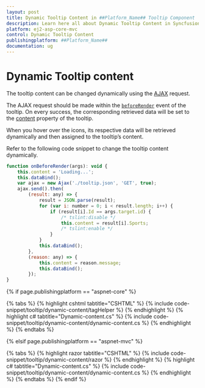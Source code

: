 ```yaml
---
layout: post
title: Dynamic Tooltip Content in ##Platform_Name## Tooltip Component
description: Learn here all about Dynamic Tooltip Content in Syncfusion ##Platform_Name## Tooltip component of Syncfusion Essential JS 2 and more.
platform: ej2-asp-core-mvc
control: Dynamic Tooltip Content
publishingplatform: ##Platform_Name##
documentation: ug
---
```


# Dynamic Tooltip content

The tooltip content can be changed dynamically using the [AJAX](https://ej2.syncfusion.com/documentation/base/api-ajax.html?lang=typescript) request.

The AJAX request should be made within the [`beforeRender`](https://ej2.syncfusion.com/documentation/tooltip/api-tooltip.html?lang=typescript#beforerender) event of the tooltip. On every success, the corresponding retrieved data will be set to the [content](https://ej2.syncfusion.com/documentation/tooltip/api-tooltip.html?lang=typescript#content) property of the tooltip.

When you hover over the icons, its respective data will be retrieved dynamically and then assigned to the tooltip’s content.

Refer to the following code snippet to change the tooltip content dynamically.

```js
function onBeforeRender(args): void {
    this.content = 'Loading...';
    this.dataBind();
    var ajax = new Ajax('./tooltip.json', 'GET', true);
    ajax.send().then(
        (result: any) => {
            result = JSON.parse(result);
            for (var i: number = 0; i < result.length; i++) {
                if (result[i].Id == args.target.id) {
                    /* tslint:disable */
                    this.content = result[i].Sports;
                    /* tslint:enable */
                }
            }
            this.dataBind();
        },
        (reason: any) => {
            this.content = reason.message;
            this.dataBind();
        });
}
```

{% if page.publishingplatform == "aspnet-core" %}

{% tabs %}
{% highlight cshtml tabtitle="CSHTML" %}
{% include code-snippet/tooltip/dynamic-content/tagHelper %}
{% endhighlight %}
{% highlight c# tabtitle="Dynamic-content.cs" %}
{% include code-snippet/tooltip/dynamic-content/dynamic-content.cs %}
{% endhighlight %}
{% endtabs %}

{% elsif page.publishingplatform == "aspnet-mvc" %}

{% tabs %}
{% highlight razor tabtitle="CSHTML" %}
{% include code-snippet/tooltip/dynamic-content/razor %}
{% endhighlight %}
{% highlight c# tabtitle="Dynamic-content.cs" %}
{% include code-snippet/tooltip/dynamic-content/dynamic-content.cs %}
{% endhighlight %}
{% endtabs %}
{% endif %}

